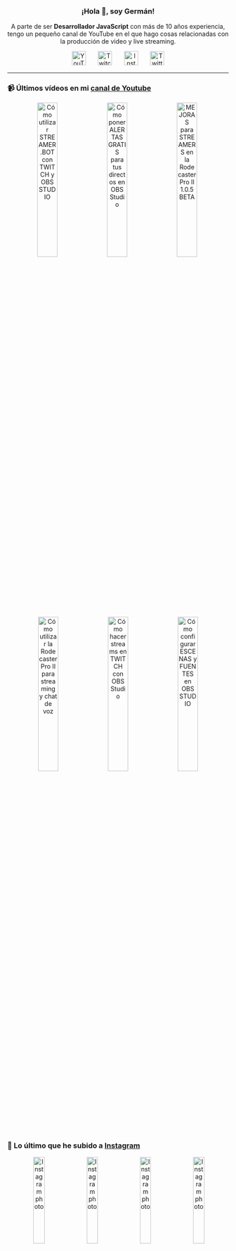 <p align="center" width="300">
  <h3 align="center">¡Hola 👋, soy Germán!</h3>
</p>

<p align="center">A parte de ser <strong>Desarrollador JavaScript</strong> con más de 10 años experiencia, tengo un pequeño canal de YouTube en el que hago cosas relacionadas con la producción de video y live streaming.</p>

<p align="center">
  <a href="https://youtube.com/@germix" target="blank"><img src="https://cdn.simpleicons.org/youtube/FF0000" alt="YouTube" title="YouTube" width="32px" /></a>
  &#8287;&#8287;&#8287;&#8287;&#8287;
  <a href="https://twitch.tv/germix_tv" target="blank"><img src="https://cdn.simpleicons.org/twitch/9146FF" alt="Twitch" title="Twitch" width="32px" /></a>
  &#8287;&#8287;&#8287;&#8287;&#8287;
  <a href="https://instagram.com/germix_tv" target="blank"><img src="https://cdn.simpleicons.org/instagram/E4405F" alt="Instagram" title="Instagram" width="32px" /></a>
  &#8287;&#8287;&#8287;&#8287;&#8287;
  <a href="https://twitter.com/germix_tv" target="blank"><img src="https://cdn.simpleicons.org/twitter/1DA1F2" alt="Twitter" title="Twitter" width="32px" />
  </a>
</p>

<hr />

<p align="center">
  <h3>📹 Últimos vídeos en mi <a href="https://youtube.com/@germix?sub_confirmation=1" target="blank">canal de Youtube</a></h3>
</p>
<p align="center">&#8287;<a href="https://youtu.be/2AilFoiYnlc" target="blank"><img width="30%" src="https://img.youtube.com/vi/2AilFoiYnlc/mqdefault.jpg" alt="Cómo utilizar STREAMER.BOT con TWITCH y OBS STUDIO" title="Cómo utilizar STREAMER.BOT con TWITCH y OBS STUDIO" /></a>  &#8287;<a href="https://youtu.be/3EUPLZjGjkY" target="blank"><img width="30%" src="https://img.youtube.com/vi/3EUPLZjGjkY/mqdefault.jpg" alt="Cómo poner ALERTAS GRATIS para tus directos en OBS Studio" title="Cómo poner ALERTAS GRATIS para tus directos en OBS Studio" /></a>  &#8287;<a href="https://youtu.be/3mLzME7gODA" target="blank"><img width="30%" src="https://img.youtube.com/vi/3mLzME7gODA/mqdefault.jpg" alt="MEJORAS para STREAMERS en la Rodecaster Pro II 1.0.5 BETA" title="MEJORAS para STREAMERS en la Rodecaster Pro II 1.0.5 BETA" /></a>  &#8287;<a href="https://youtu.be/8784wBhHpVo" target="blank"><img width="30%" src="https://img.youtube.com/vi/8784wBhHpVo/mqdefault.jpg" alt="Cómo utilizar la Rodecaster Pro II para streaming y chat de voz" title="Cómo utilizar la Rodecaster Pro II para streaming y chat de voz" /></a>  &#8287;<a href="https://youtu.be/L-Fe5wee3uM" target="blank"><img width="30%" src="https://img.youtube.com/vi/L-Fe5wee3uM/mqdefault.jpg" alt="Cómo hacer streams en TWITCH con OBS Studio" title="Cómo hacer streams en TWITCH con OBS Studio" /></a>  &#8287;<a href="https://youtu.be/TjLFIa8oTSs" target="blank"><img width="30%" src="https://img.youtube.com/vi/TjLFIa8oTSs/mqdefault.jpg" alt="Cómo configurar ESCENAS y FUENTES en OBS STUDIO" title="Cómo configurar ESCENAS y FUENTES en OBS STUDIO" /></a></p>

<p align="center">
  <h3>📸 Lo último que he subido a <a href="https://instagram.com/germix_tv" target="blank">Instagram</a></h3>
</p>
<p align="center">&#8287;<a href='https://instagram.com/p/Cxlxoh3NyWS' target='_blank'><img width='22.5%' src='https://instagram.fkiv8-1.fna.fbcdn.net/v/t51.2885-15/382717151_1640351209708007_2810377516422796081_n.jpg?stp=dst-jpg_e15_fr_p1080x1080&_nc_ht=instagram.fkiv8-1.fna.fbcdn.net&_nc_cat=111&_nc_ohc=KZ6J5mlZ-90AX8FzxY2&edm=APU89FABAAAA&ccb=7-5&oh=00_AfCprZskKBZpOG7RIdckuUWEC9ALYcUolDHHPiTmsdcj4g&oe=6513F6D0&_nc_sid=bc0c2c' alt='Instagram photo' /></a>  &#8287;<a href='https://instagram.com/p/CxlIWT1xqd2' target='_blank'><img width='22.5%' src='https://instagram.fkiv8-1.fna.fbcdn.net/v/t51.2885-15/382074454_1344757813125414_5061495449904523297_n.jpg?stp=dst-jpg_e15_fr_p1080x1080&_nc_ht=instagram.fkiv8-1.fna.fbcdn.net&_nc_cat=106&_nc_ohc=luB7e52uMjAAX9BcYS9&edm=APU89FABAAAA&ccb=7-5&oh=00_AfDv7LGMb-0iYuuPiYCPWFMRD_QlOP8Nfz0rmIju_YgjPw&oe=65144F95&_nc_sid=bc0c2c' alt='Instagram photo' /></a>  &#8287;<a href='https://instagram.com/p/CxfLuNntSfq' target='_blank'><img width='22.5%' src='https://instagram.fkiv8-1.fna.fbcdn.net/v/t51.2885-15/380933585_866192648374192_3721113509983964004_n.jpg?stp=dst-jpg_e15&_nc_ht=instagram.fkiv8-1.fna.fbcdn.net&_nc_cat=104&_nc_ohc=51ZvkJ8nK00AX8VcBGY&edm=APU89FABAAAA&ccb=7-5&oh=00_AfBHVn-IjJyLh_8oGVLzMTLEFs8N1mfVBgz2vEn3hCkdmQ&oe=651427B0&_nc_sid=bc0c2c' alt='Instagram photo' /></a>  &#8287;<a href='https://instagram.com/p/CxcmVWwtzu9' target='_blank'><img width='22.5%' src='https://instagram.fkiv8-1.fna.fbcdn.net/v/t51.2885-15/380476596_665248502248186_2550840238999617619_n.jpg?stp=dst-jpg_e15_fr_p1080x1080&_nc_ht=instagram.fkiv8-1.fna.fbcdn.net&_nc_cat=110&_nc_ohc=EsgSMiUsbhwAX9iwDAP&edm=APU89FABAAAA&ccb=7-5&oh=00_AfAVwQkp8vwv5PMlV-Fw4xpto7rgCOkz33Wi7bblmu1ubA&oe=65145224&_nc_sid=bc0c2c' alt='Instagram photo' /></a></p>
